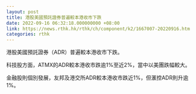 ```yaml
---
layout: post
title: 港股美國預託證券普遍較本港收市下跌
date: 2022-09-16 06:32:18.000000000 +08:00
link: https://news.rthk.hk/rthk/ch/component/k2/1667007-20220916.htm
categories: rthk
---
```


港股美國預託證券（ADR）普遍較本港收市下跌。

科技股方面，ATMX的ADR較本港收市跌逾1%至近2%，當中以美團跌幅較大。

金融股則個別發展，友邦及港交所ADR較本港收市跌近1%，但滙控ADR則升逾1%。
